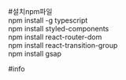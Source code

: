 #설치npm파일 <br />
npm install -g typescript <br />
npm install styled-components <br />
npm install react-router-dom <br />
npm install react-transition-group <br />
npm install gsap

#info
